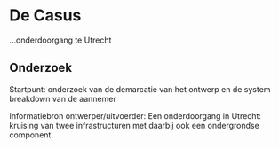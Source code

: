 # De Casus


...onderdoorgang te Utrecht


## Onderzoek


Startpunt: onderzoek van de demarcatie van het ontwerp en de system breakdown van de aannemer

Informatiebron ontwerper/uitvoerder: Een onderdoorgang in Utrecht: kruising van twee infrastructuren met daarbij ook een ondergrondse component. 
